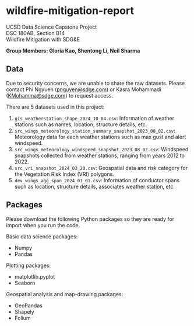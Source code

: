 # wildfire-mitigation-report
UCSD Data Science Capstone Project \
DSC 180AB, Section B14 \
Wildfire Mitigation with SDG&amp;E

**Group Members: Gloria Kao, Shentong Li, Neil Sharma**

## Data

Due to security concerns, we are unable to share the raw datasets. Please contact Phi Ngyuen (pnguyen@sdge.com) or Kasra Mohammadi (KMohamma@sdge.com) to request access. 

There are 5 datasets used in this project:
1. `gis_weatherstation_shape_2024_10_04.csv`: Information of weather stations such as names, location, structure details, etc.
2. `src_wings_meteorology_station_summary_snapshot_2023_08_02.csv`: Meteorology data for each weather stations such as max gust and alert windspeed. 
3. `src_wings_meteorology_windspeed_snapshot_2023_08_02.csv`: Windspeed snapshots collected from weather stations, ranging from years 2012 to 2022. 
4. `src_vri_snapshot_2024_03_20.csv`: Geospatial data and risk category for the Vegetation Risk Index (VRI) polygons.
5. `dev_wings_agg_span_2024_01_01.csv`: Information of conductor spans such as location, structure details, associates weather station, etc.

## Packages

Please download the following Python packages so they are ready for import when you run the code. 

Basic data science packages:
- Numpy 
- Pandas

Plotting packages: 
- matplotlib.pyplot
- Seaborn

Geospatial analysis and map-drawing packages: 
- GeoPandas
- Shapely
- Folium
